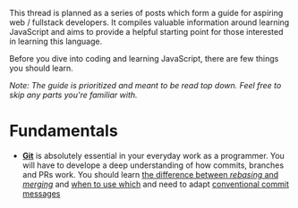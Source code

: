 This thread is planned as a series of posts which form a guide for aspiring web / fullstack developers. It compiles valuable information around learning JavaScript and aims to provide a helpful starting point for those interested in learning this language.

Before you dive into coding and learning JavaScript, there are few things you should learn.

_Note: The guide is prioritized and meant to be read top down. Feel free to skip any parts you're familiar with._

# Fundamentals

- [**Git**](https://www.atlassian.com/git)
  is absolutely essential in your everyday work as a programmer. You will have to develope a deep understanding of how commits, branches and PRs work. You should learn [the difference between _rebasing_ and _merging_](#whats-the-difference-between-git-rebase-and-git-merge) and [when to use which](#when-should-you-use-git-rebase-and-when-git-merge) and need to adapt [conventional commit messages](https://www.conventionalcommits.org/en/v1.0.0/)

<github url="https://raw.githubusercontent.com/state-less/javascript.forum/main/posts/the-basics-of-git.md">
</github>

